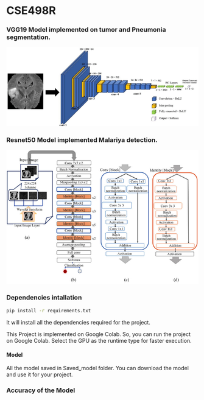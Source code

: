 # CSE498R
### VGG19 Model implemented on tumor and Pneumonia segmentation.
![](Image/image_1.png)

### Resnet50 Model implemented Malariya detection.
![](Image/image_2.png) 
### Dependencies intallation
```bash
pip install -r requirements.txt
```
It will install all the dependencies required for the project.

This Project is implemented on Google Colab. So, you can run the project on Google Colab. Select the GPU as the runtime type for faster execution.

#### Model 
All the model saved in Saved_model folder. You can download the model and use it for your project.

### Accuracy of the Model

